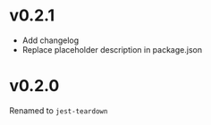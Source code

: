 # v0.2.1
- Add changelog
- Replace placeholder description in package.json

# v0.2.0
Renamed to `jest-teardown`
